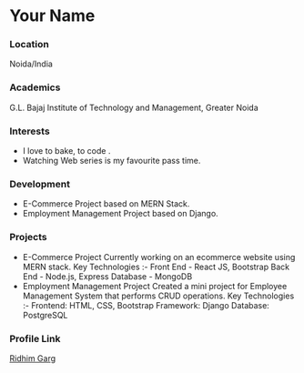 # Your Name

### Location

Noida/India

### Academics

G.L. Bajaj Institute of Technology and Management, Greater Noida

### Interests

- I love to bake, to code .
- Watching Web series is my favourite pass time.

### Development

- E-Commerce Project based on MERN Stack.
- Employment Management Project based on Django.

### Projects

- E-Commerce Project
    Currently working on an ecommerce website using MERN stack. 
    Key Technologies :- Front End - React JS, Bootstrap Back End - Node.js, 
                        Express Database - MongoDB
- Employment Management Project
    Created a mini project for Employee Management System that 
    performs CRUD operations. 
    Key Technologies :- Frontend: HTML, CSS, Bootstrap Framework: 
    Django Database: PostgreSQL 

### Profile Link

[Ridhim Garg](https://github.com/Ridhim06/)
